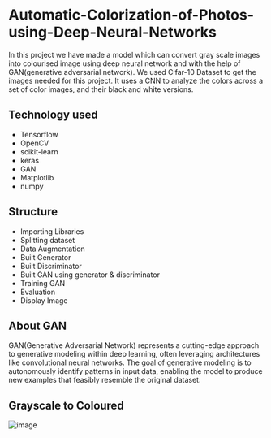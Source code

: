 # Automatic-Colorization-of-Photos-using-Deep-Neural-Networks
In this project we have made a model which can convert gray scale images into colourised image using deep neural network and with the help of GAN(generative adversarial network). We used Cifar-10 Dataset to get the images needed for this project. It uses a CNN to analyze the colors across a set of color images, and their black and white versions.
## Technology used
- Tensorflow
- OpenCV
- scikit-learn
- keras
- GAN
- Matplotlib
- numpy
## Structure
- Importing Libraries
- Splitting dataset
- Data Augmentation
- Built Generator
- Built Discriminator
- Built GAN using generator & discriminator
- Training GAN
- Evaluation
- Display Image
## About GAN
GAN(Generative Adversarial Network) represents a cutting-edge approach to generative modeling within deep learning, often leveraging architectures like convolutional neural networks. The goal of generative modeling is to autonomously identify patterns in input data, enabling the model to produce new examples that feasibly resemble the original dataset.
## Grayscale to Coloured
![image](https://github.com/user-attachments/assets/81c8cb8c-97a9-4ecd-97ea-3ecfef516d42)


